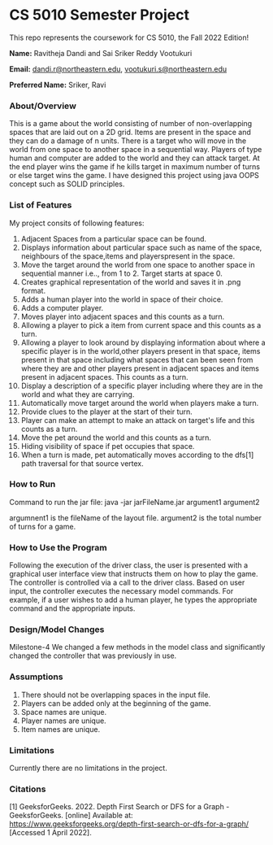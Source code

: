 # CS 5010 Semester Project

This repo represents the coursework for CS 5010, the Fall 2022 Edition!

**Name:** Ravitheja Dandi and Sai Sriker Reddy Vootukuri

**Email:**  dandi.r@northeastern.edu, vootukuri.s@northeastern.edu

**Preferred Name:** Sriker, Ravi

### About/Overview

This is a game about the world consisting of number of non-overlapping spaces that are laid out on a 2D grid. Items are present in the space and they can do a damage of n units. There is a target who will move in the world from one space to another space in a sequential way. Players of type human and computer are added to the world and they can attack target. At the end player wins the game if he kills target in maximum number of turns or else target wins the game. I have designed this project using java OOPS concept such as SOLID principles.

### List of Features

My project consits of following features:
1. Adjacent Spaces from a particular space can be found.
2. Displays information about particular space such as name of the space, neighbours of the space,items and playerspresent in the space.
3. Move the target around the world from one space to another space in sequential manner i.e.., from 1 to 2. Target starts at space 0.
4. Creates graphical representation of the world and saves it in .png format.
5. Adds a human player into the world in space of their choice.
6. Adds a computer player.
7. Moves player into adjacent spaces and this counts as a turn.
8. Allowing a player to pick a item from current space and this counts as a turn.
9. Allowing a player to look around by displaying information about where a specific player is in the world,other players present in that space, items present in that space including what spaces that can been seen from where they are and other players present in adjacent spaces and items present in adjacent spaces. This counts as a turn.
10. Display a description of a specific player including where they are in the world and what they are carrying.
11. Automatically move target around the world when players make a turn.
12. Provide clues to the player at the start of their turn.
13. Player can make an attempt to make an attack on target's life and this counts as a turn.
14. Move the pet around the world and this counts as a turn.
15. Hiding visibility of space if pet occupies that space.
16. When a turn is made, pet automatically moves according to the dfs[1] path traversal for that source vertex.

### How to Run

Command to run the jar file:
java -jar jarFileName.jar argument1 argument2

argumnent1 is the fileName of the layout file.
argument2 is the total number of turns for a game.

### How to Use the Program

Following the execution of the driver class, the user is presented with a graphical user interface view that instructs them on how to play the game. The controller is controlled via a call to the driver class. Based on user input, the controller executes the necessary model commands. For example, if a user wishes to add a human player, he types the appropriate command and the appropriate inputs.


### Design/Model Changes

Milestone-4 We changed a few methods in the model class and significantly changed the controller that was previously in use.

### Assumptions

1. There should not be overlapping spaces in the input file.
2. Players can be added only at the beginning of the game.
3. Space names are unique.
4. Player names are unique.
5. Item names are unique.

### Limitations

 Currently there are no limitations in the project.

### Citations

[1] GeeksforGeeks. 2022. Depth First Search or DFS for a Graph - GeeksforGeeks. [online] Available at: <https://www.geeksforgeeks.org/depth-first-search-or-dfs-for-a-graph/> [Accessed 1 April 2022].



